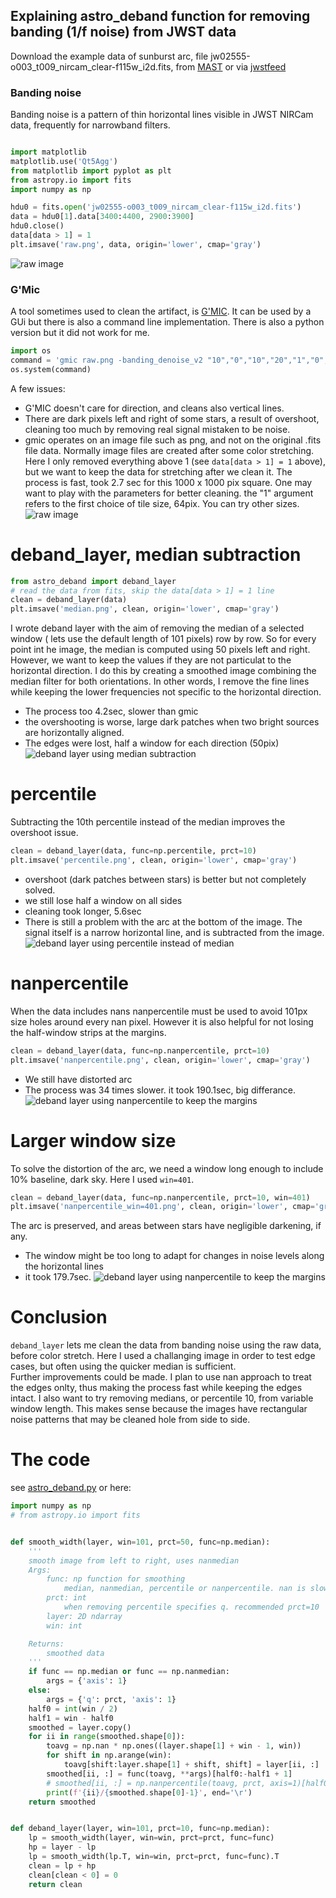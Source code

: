 ## Explaining astro_deband function for removing banding (1/f noise) from JWST data
Download the example data of sunburst arc, file jw02555-o003_t009_nircam_clear-f115w_i2d.fits, from [MAST](https://mast.stsci.edu/portal/Download/file/JWST/product/jw02555-o003_t009_nircam_clear-f115w_i2d.fits) or via [jwstfeed](https://jwstfeed.com/StsciImage/ViewImage?fullImagePath=https://mast.stsci.edu/portal/Download/file/JWST/product/jw02555-o003_t009_nircam_clear-f115w_i2d.jpg)<br>
### Banding noise
Banding noise is a pattern of thin horizontal lines visible in JWST NIRCam data, frequently for narrowband filters.
```python

import matplotlib
matplotlib.use('Qt5Agg')
from matplotlib import pyplot as plt
from astropy.io import fits
import numpy as np

hdu0 = fits.open('jw02555-o003_t009_nircam_clear-f115w_i2d.fits')
data = hdu0[1].data[3400:4400, 2900:3900]
hdu0.close()
data[data > 1] = 1
plt.imsave('raw.png', data, origin='lower', cmap='gray')
```
![raw image](deband/raw.png)
### G'Mic
A tool sometimes used to clean the artifact, is [G'MIC](https://gmic.eu/).
It can be used by a GUi but there is also a command line implementation. There is also a python version but it did not work for me. 
```python
import os
command = 'gmic raw.png -banding_denoise_v2 "10","0","10","20","1","0","0","50,50" -o gmic.png'
os.system(command)
```
A few issues:
* G'MIC doesn't care for direction, and cleans also vertical lines.
* There are dark pixels left and right of some stars, a result of overshoot, cleaning too much by removing real signal mistaken to be noise.
* gmic operates on an image file such as png, and not on the original .fits file data. Normally image files are created after some color stretching. Here I only removed everything above 1 (see `data[data > 1] = 1` above), but we want to keep the data for stretching after we clean it.
The process is fast, took 2.7 sec for this 1000 x 1000 pix square. One may want to play with the parameters for better cleaning. the "1" argument refers to the first choice of tile size, 64pix. You can try other sizes. 
![raw image](deband/gmic.png)
# deband_layer, median subtraction
```python
from astro_deband import deband_layer
# read the data from fits, skip the data[data > 1] = 1 line
clean = deband_layer(data)
plt.imsave('median.png', clean, origin='lower', cmap='gray')
```
I wrote deband layer with the aim of removing the median of a selected window ( lets use the default length of 101 pixels) row by row. So for every point int he image, the median is computed using 50 pixels left and right. However, we want to keep the values if they are not particulat to the horizontal direction. I do this by creating a smoothed image combining the median filter for both orientations. In other words, I remove the fine lines while keeping the lower frequencies not specific to the horizontal direction.
* The process too 4.2sec, slower than gmic
* the overshooting is worse, large dark patches when two bright sources are horizontally aligned.
* The edges were lost, half a window for each direction (50pix)
![deband layer using median subtraction](deband/median.png)
# percentile
Subtracting the 10th percentile instead of the median improves the overshoot issue.
```python
clean = deband_layer(data, func=np.percentile, prct=10)
plt.imsave('percentile.png', clean, origin='lower', cmap='gray')
```
* overshoot (dark patches between stars) is better but not completely solved.
* we still lose half a window on all sides
* cleaning took longer, 5.6sec
* There is still a problem with the arc at the bottom of the image. The signal itself is a narrow horizontal line, and is subtracted from the image.
![deband layer using percentile instead of median](deband/percentile.png)
# nanpercentile
When the data includes nans nanpercentile must be used to avoid 101px size holes around every nan pixel. However it is also helpful for not losing the half-window strips at the margins.
```python
clean = deband_layer(data, func=np.nanpercentile, prct=10)
plt.imsave('nanpercentile.png', clean, origin='lower', cmap='gray')
```
* We still have distorted arc
* The process was 34 times slower. it took 190.1sec, big differance.
![deband layer using nanpercentile to keep the margins](deband/nanpercentile.png)
# Larger window size
To solve the distortion of the arc, we need a window long enough to include 10% baseline, dark sky. Here I used `win=401`. 
```python
clean = deband_layer(data, func=np.nanpercentile, prct=10, win=401)
plt.imsave('nanpercentile_win=401.png', clean, origin='lower', cmap='gray')
```
The arc is preserved, and areas between stars have negligible darkening, if any.
* The window might be too long to adapt for changes in noise levels along the horizontal lines 
* it took 179.7sec.
![deband layer using nanpercentile to keep the margins](deband/nanpercentile_win=401.png)
# Conclusion
`deband_layer` lets me clean the data from banding noise using the raw data, before color stretch. Here I used a challanging image in order to test edge cases, but often using the quicker median is sufficient.<br>
Further improvements could be made. I plan to use nan approach to treat the edges onlty, thus making the process fast while keeping the edges intact. I also want to try removing medians, or percentile 10, from variable window length. This makes sense because the images have rectangular noise patterns that may be cleaned hole from side to side.
# The code
see [astro_deband.py](../astro_deband.py) or here:
```python
import numpy as np
# from astropy.io import fits


def smooth_width(layer, win=101, prct=50, func=np.median):
    '''
    smooth image from left to right, uses nanmedian
    Args:
        func: np function for smoothing
            median, nanmedian, percentile or nanpercentile. nan is slower but without it you loose 50 pixels on all sides
        prct: int
            when removing percentile specifies q. recommended prct=10
        layer: 2D ndarray
        win: int

    Returns:
        smoothed data
    '''
    if func == np.median or func == np.nanmedian:
        args = {'axis': 1}
    else:
        args = {'q': prct, 'axis': 1}
    half0 = int(win / 2)
    half1 = win - half0
    smoothed = layer.copy()
    for ii in range(smoothed.shape[0]):
        toavg = np.nan * np.ones((layer.shape[1] + win - 1, win))
        for shift in np.arange(win):
            toavg[shift:layer.shape[1] + shift, shift] = layer[ii, :]
        smoothed[ii, :] = func(toavg, **args)[half0:-half1 + 1]
        # smoothed[ii, :] = np.nanpercentile(toavg, prct, axis=1)[half0:-half1 + 1]
        print(f'{ii}/{smoothed.shape[0]-1}', end='\r')
    return smoothed


def deband_layer(layer, win=101, prct=10, func=np.median):
    lp = smooth_width(layer, win=win, prct=prct, func=func)
    hp = layer - lp
    lp = smooth_width(lp.T, win=win, prct=prct, func=func).T
    clean = lp + hp
    clean[clean < 0] = 0
    return clean

```